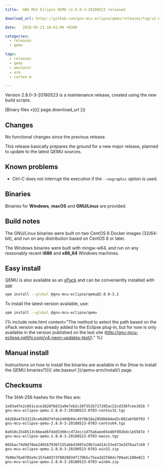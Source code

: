 ```yaml
---
title:  GNU MCU Eclipse QEMU v2.8.0-3-20180523 released

download_url: https://github.com/gnu-mcu-eclipse/qemu/releases/tag/v2.8.0-3-20180523/

date:   2018-05-23 18:41:00 +0300

categories:
  - releases
  - qemu

tags:
  - releases
  - qemu
  - emulator
  - arm
  - cortex-m

---
```


Version 2.8.0-3-20180523 is a maintenance release, created using the new build scripts.

[Binary files »]({{ page.download_url }})

## Changes

No functional changes since the previous release.

This release basically prepares the ground for a new major release, planned to update to the latest QEMU sources.

## Known problems

- Ctrl-C does not interrupt the execution if the `--nographic` option is used.

## Binaries

Binaries for **Windows**, **macOS** and **GNU/Linux** are provided.

## Build notes

The GNU/Linux binaries were built on two CentOS 6 Docker images (32/64-bit),
and run on any distribution based on CentOS 6 or later.

The Windows binaries were built with mingw-w64, and run on any reasonably
recent **i686** and **x86_64** Windows machines.

## Easy install

QEMU is also available as an
[xPack](https://www.npmjs.com/package/@gnu-mcu-eclipse/qemu) and can be
conveniently installed with [`xpm`](https://www.npmjs.com/package/xpm):

```sh
xpm install --global @gnu-mcu-eclipse/qemu@2.8.0-3.1
```

To install the latest version available, use:

```sh
xpm install --global @gnu-mcu-eclipse/qemu
```

{% include note.html content="The method to select the path based
on the xPack version was already
added to the Eclipse plug-in, but for now is only available in the version
published on the test site
(http://gnu-mcu-eclipse.netlify.com/v4-neon-updates-test/)." %}

## Manual install

Instructions on how to install the binaries are available in the
[How to install the QEMU binaries?]({{ site.baseurl }}/qemu-arm/install/)
page.

## Checksums

The SHA-256 hashes for the files are:

```console
1e93a4fe2c661cace1b28fb633a9e7eb2c20f352b717205ac22cd338fcee101b ?
gnu-mcu-eclipse-qemu-2.8.0-3-20180523-0703-centos32.tgz

d4260a47b3322bce6d8d74feb2409b04c45f0b18a2958bb04ed2c802abf60793 ?
gnu-mcu-eclipse-qemu-2.8.0-3-20180523-0703-centos64.tgz

0a910c2548513cbbead6f4dd3366ccd72ecc1d75a6aee65e40fd92bdc1e5587e ?
gnu-mcu-eclipse-qemu-2.8.0-3-20180523-0703-macos.tgz

065bac74d9d70ae240167936f155abb43097e29b7a4d14c53e473e2d76aa7cb9 ?
gnu-mcu-eclipse-qemu-2.8.0-3-20180523-0703-win32.zip

7b90e76a0705e9c15fe80373f9028934f179b5c75ea3d2f60dc709adc280e021 ?
gnu-mcu-eclipse-qemu-2.8.0-3-20180523-0703-win64.zip
```
